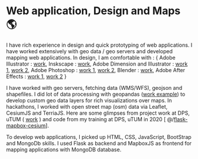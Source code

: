 # Web application, Design and Maps  🌎

I have rich experience in design and quick prototyping of web applications. I have worked extensively with geo data / geo servers and developed mapping web applications. In design, I am comfortable with : { Adobe Illustrator : [work](https://twitter.com/florist_notes/status/1637611388569890820), Inskscape : [work](https://twitter.com/florist_notes/status/1637833666528149506), Adobe Dimension and Illustrator : [work 1](https://twitter.com/florist_notes/status/1640346604510015489), [work 2](https://twitter.com/florist_notes/status/1637608005876187139), Adobe Photoshop : [work 1](https://twitter.com/florist_notes/status/1638159705947160576), [work 2](https://twitter.com/florist_notes/status/1640153416109359104), Blender : [work](https://twitter.com/florist_notes/status/1640407861049081874), Adobe After Effects : [work 1](https://twitter.com/florist_notes/status/1652409719779106818), [work 2](https://twitter.com/florist_notes/status/1653265276178145281)  }

I have worked with geo servers, fetching data (WMS/WFS), geojson and shapefiles. I did lot of data processing with geopandas ([work example](https://twitter.com/florist_notes/status/1640628940292145153)) to develop custom geo data layers for rich visualizations over maps. In hackathons, I worked with open street map (osm) data via Leaflet, CesiumJS and TerriaJS. Here are some glimpses from project work at DPS, uTUM ( [work](https://twitter.com/florist_notes/status/1660018656439353355) ) and code from my training at DPS, uTUM in 2020 [ @/[flask-mapbox-cesium](../sysdesign/FLASK.MD)]. 

To develop web applications, I picked up HTML, CSS, JavaScript, BootStrap and MongoDb skills. I used Flask as backend and MapboxJS as frontend for mapping applications with MongoDB database.